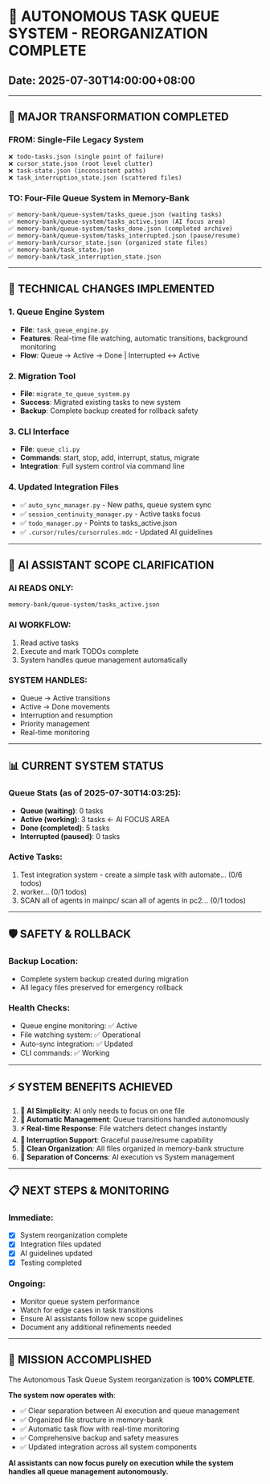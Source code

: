 # 🎯 **AUTONOMOUS TASK QUEUE SYSTEM - REORGANIZATION COMPLETE**

## **Date**: 2025-07-30T14:00:00+08:00

---

## **🚀 MAJOR TRANSFORMATION COMPLETED**

### **FROM**: Single-File Legacy System
```
❌ todo-tasks.json (single point of failure)
❌ cursor_state.json (root level clutter)
❌ task-state.json (inconsistent paths)
❌ task_interruption_state.json (scattered files)
```

### **TO**: Four-File Queue System in Memory-Bank
```
✅ memory-bank/queue-system/tasks_queue.json (waiting tasks)
✅ memory-bank/queue-system/tasks_active.json (AI focus area)
✅ memory-bank/queue-system/tasks_done.json (completed archive)
✅ memory-bank/queue-system/tasks_interrupted.json (pause/resume)
✅ memory-bank/cursor_state.json (organized state files)
✅ memory-bank/task_state.json
✅ memory-bank/task_interruption_state.json
```

---

## **🔧 TECHNICAL CHANGES IMPLEMENTED**

### **1. Queue Engine System**
- **File**: `task_queue_engine.py` 
- **Features**: Real-time file watching, automatic transitions, background monitoring
- **Flow**: Queue → Active → Done | Interrupted ↔ Active

### **2. Migration Tool**
- **File**: `migrate_to_queue_system.py`
- **Success**: Migrated existing tasks to new system
- **Backup**: Complete backup created for rollback safety

### **3. CLI Interface** 
- **File**: `queue_cli.py`
- **Commands**: start, stop, add, interrupt, status, migrate
- **Integration**: Full system control via command line

### **4. Updated Integration Files**
- ✅ `auto_sync_manager.py` - New paths, queue system sync
- ✅ `session_continuity_manager.py` - Active tasks focus
- ✅ `todo_manager.py` - Points to tasks_active.json
- ✅ `.cursor/rules/cursorrules.mdc` - Updated AI guidelines

---

## **🎯 AI ASSISTANT SCOPE CLARIFICATION**

### **AI READS ONLY**:
```
memory-bank/queue-system/tasks_active.json
```

### **AI WORKFLOW**:
1. Read active tasks
2. Execute and mark TODOs complete
3. System handles queue management automatically

### **SYSTEM HANDLES**:
- Queue → Active transitions
- Active → Done movements
- Interruption and resumption
- Priority management
- Real-time monitoring

---

## **📊 CURRENT SYSTEM STATUS**

### **Queue Stats** (as of 2025-07-30T14:03:25):
- **Queue (waiting)**: 0 tasks
- **Active (working)**: 3 tasks ← AI FOCUS AREA
- **Done (completed)**: 5 tasks
- **Interrupted (paused)**: 0 tasks

### **Active Tasks**:
1. Test integration system - create a simple task with automate... (0/6 todos)
2. worker... (0/1 todos)  
3. SCAN all of agents in mainpc/ scan all of agents in pc2... (0/1 todos)

---

## **🛡️ SAFETY & ROLLBACK**

### **Backup Location**: 
- Complete system backup created during migration
- All legacy files preserved for emergency rollback

### **Health Checks**:
- Queue engine monitoring: ✅ Active
- File watching system: ✅ Operational 
- Auto-sync integration: ✅ Updated
- CLI commands: ✅ Working

---

## **⚡ SYSTEM BENEFITS ACHIEVED**

1. **🤖 AI Simplicity**: AI only needs to focus on one file
2. **🔄 Automatic Management**: Queue transitions handled autonomously  
3. **⚡ Real-time Response**: File watchers detect changes instantly
4. **🚦 Interruption Support**: Graceful pause/resume capability
5. **📁 Clean Organization**: All files organized in memory-bank structure
6. **🎯 Separation of Concerns**: AI execution vs System management

---

## **📋 NEXT STEPS & MONITORING**

### **Immediate**:
- [x] System reorganization complete
- [x] Integration files updated
- [x] AI guidelines updated
- [x] Testing completed

### **Ongoing**:
- Monitor queue system performance
- Watch for edge cases in task transitions
- Ensure AI assistants follow new scope guidelines
- Document any additional refinements needed

---

## **🎉 MISSION ACCOMPLISHED**

The Autonomous Task Queue System reorganization is **100% COMPLETE**. 

**The system now operates with**:
- ✅ Clear separation between AI execution and queue management
- ✅ Organized file structure in memory-bank
- ✅ Automatic task flow with real-time monitoring
- ✅ Comprehensive backup and safety measures
- ✅ Updated integration across all system components

**AI assistants can now focus purely on execution while the system handles all queue management autonomously.**
